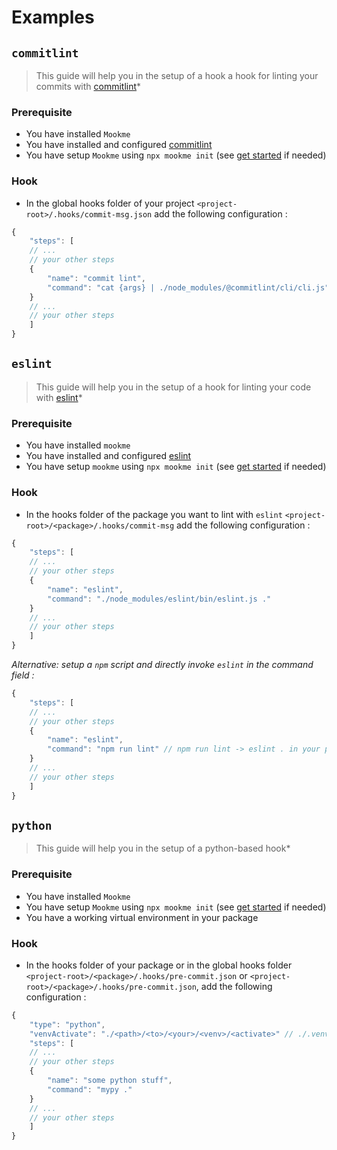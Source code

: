 # Examples

## `commitlint`

> This guide will help you in the setup of a hook a hook for linting your commits with [commitlint](https://github.com/conventional-changelog/commitlint)*

### Prerequisite

- You have installed `Mookme`
- You have installed and configured [commitlint](https://github.com/conventional-changelog/commitlint)
- You have setup `Mookme` using `npx mookme init` (see [get started](../../README.md) if needed)

### Hook

- In the global hooks folder of your project `<project-root>/.hooks/commit-msg.json` add the following configuration :

```js
{
    "steps": [
    // ...
    // your other steps
    {
        "name": "commit lint",
        "command": "cat {args} | ./node_modules/@commitlint/cli/cli.js"
    }
    // ...
    // your other steps
    ]
}
```

## `eslint`

> This guide will help you in the setup of a hook for linting your code with [eslint](https://eslint.org/)*

### Prerequisite

- You have installed `mookme`
- You have installed and configured [eslint](https://eslint.org/)
- You have setup `mookme` using `npx mookme init` (see [get started](../../README.md) if needed)

### Hook

- In the hooks folder of the package you want to lint with `eslint` `<project-root>/<package>/.hooks/commit-msg` add
the following configuration :

```js
{
    "steps": [
    // ...
    // your other steps
    {
        "name": "eslint",
        "command": "./node_modules/eslint/bin/eslint.js ."
    }
    // ...
    // your other steps
    ]
}
```

*Alternative: setup a `npm` script and directly invoke `eslint` in the command field :*

```js
{
    "steps": [
    // ...
    // your other steps
    {
        "name": "eslint",
        "command": "npm run lint" // npm run lint -> eslint . in your package.json
    }
    // ...
    // your other steps
    ]
}
```

## `python`

> This guide will help you in the setup of a python-based hook*

### Prerequisite

- You have installed `Mookme`
- You have setup `Mookme` using `npx mookme init` (see [get started](../../README.md) if needed)
- You have a working virtual environment in your package

### Hook

- In the hooks folder of your package or in the global hooks folder `<project-root>/<package>/.hooks/pre-commit.json`
or `<project-root>/<package>/.hooks/pre-commit.json`, add the following configuration :

```js
{
    "type": "python",
    "venvActivate": "./<path>/<to>/<your>/<venv>/<activate>" // ./.venv/bin/activate for instance, this will be sourced
    "steps": [
    // ...
    // your other steps
    {
        "name": "some python stuff",
        "command": "mypy ."
    }
    // ...
    // your other steps
    ]
}
```

